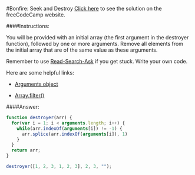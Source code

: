 #Bonfire: Seek and Destroy
<a href="http://freecodecamp.com/challenges/Bonfire:%20Seek%20and%20Destroy?solution=function%20destroyer(arr)%20%7B%0A%20%20for(var%20i%20%3D%201%3B%20i%20%3C%20arguments.length%3B%20i%2B%2B)%20%7B%0A%20%20%20%20while(arr.indexOf(arguments%5Bi%5D)%20!%3D%20-1)%20%7B%0A%20%20%20%20%20%20arr.splice(arr.indexOf(arguments%5Bi%5D)%2C%201)%0A%20%20%20%20%7D%0A%20%20%7D%0A%20%20return%20arr%3B%0A%7D%0A%0Adestroyer(%5B1%2C%202%2C%203%2C%201%2C%202%2C%203%5D%2C%202%2C%203%2C%20%22%22)%3B" target="_blank">Click here</a> to see the solution on the freeCodeCamp website.


####Instructions:
<p class="wrappable negative-10">You will be provided with an initial array (the first argument in the destroyer function), followed by one or more arguments. Remove all elements from the initial array that are of the same value as these arguments.</p><p class="wrappable negative-10">Remember to use <a href="//github.com/FreeCodeCamp/freecodecamp/wiki/How-to-get-help-when-you-get-stuck" target="_blank">Read-Search-Ask</a> if you get stuck. Write your own code.</p><div class="negative-30-bottom"><div id="MDN-links"><p class="negative-10">Here are some helpful links:</p><div class="negative-10"><ul><li><a href="https://developer.mozilla.org/en-US/docs/Web/JavaScript/Reference/Functions/arguments" target="_blank">Arguments object</a></li></ul></div><div class="negative-10"><ul><li><a href="https://developer.mozilla.org/en-US/docs/Web/JavaScript/Reference/Global_Objects/Array/filter" target="_blank">Array.filter()</a></li></ul></div></div></div>


####Answer:
```javascript
function destroyer(arr) {
  for(var i = 1; i < arguments.length; i++) {
    while(arr.indexOf(arguments[i]) != -1) {
      arr.splice(arr.indexOf(arguments[i]), 1)
    }
  }
  return arr;
}

destroyer([1, 2, 3, 1, 2, 3], 2, 3, "");
```